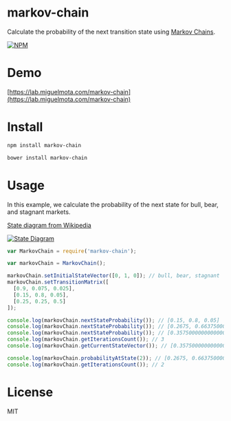 # markov-chain

Calculate the probability of the next transition state using [Markov Chains](http://en.wikipedia.org/wiki/Markov_chain).

[![NPM](https://nodei.co/npm/markov-chain.png)](https://nodei.co/npm/markov-chain)

# Demo

[https://lab.miguelmota.com/markov-chain](https://lab.miguelmota.com/markov-chain)

# Install

```bash
npm install markov-chain
```

```bash
bower install markov-chain
```

# Usage

In this example, we calculate the probability of the next state for bull, bear, and stagnant markets.

[State diagram from Wikipedia](http://upload.wikimedia.org/wikipedia/commons/thumb/9/95/Finance_Markov_chain_example_state_space.svg/400px-Finance_Markov_chain_example_state_space.svg.png)

[![State Diagram](http://upload.wikimedia.org/wikipedia/commons/thumb/9/95/Finance_Markov_chain_example_state_space.svg/400px-Finance_Markov_chain_example_state_space.svg.png)](http://upload.wikimedia.org/wikipedia/commons/thumb/9/95/Finance_Markov_chain_example_state_space.svg/400px-Finance_Markov_chain_example_state_space.svg.png)

```javascript
var MarkovChain = require('markov-chain');

var markovChain = MarkovChain();

markovChain.setInitialStateVector([0, 1, 0]); // bull, bear, stagnant
markovChain.setTransitionMatrix([
  [0.9, 0.075, 0.025],
  [0.15, 0.8, 0.05],
  [0.25, 0.25, 0.5]
]);

console.log(markovChain.nextStateProbability()); // [0.15, 0.8, 0.05]
console.log(markovChain.nextStateProbability()); // [0.2675, 0.6637500000000001, 0.06875]
console.log(markovChain.nextStateProbability()); // [0.35750000000000004, 0.56825, 0.07425000000000001]
console.log(markovChain.getIterationsCount()); // 3
console.log(markovChain.getCurrentStateVector()); // [0.35750000000000004, 0.56825, 0.07425000000000001]

console.log(markovChain.probabilityAtState(2)); // [0.2675, 0.6637500000000001, 0.06875]
console.log(markovChain.getIterationsCount()); // 2
```

# License

MIT
